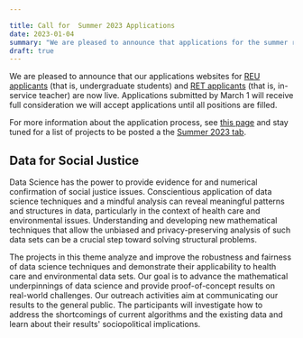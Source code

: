 ```yaml
---

title: Call for  Summer 2023 Applications
date: 2023-01-04
summary: "We are pleased to announce that applications for the summer research experience 2023 can now be submitted through mathprograms. Applications submitted by March 1 will receive full consideration we will accept applications until all positions are filled. Our theme this year is 'Data for Social Justice' and a list of projects will be posted in February."
draft: true
---
```


We are pleased to announce that our applications websites for [REU applicants](https://www.mathprograms.org/db/programs/1407) (that is, undergraduate students) and [RET applicants](https://www.mathprograms.org/db/programs/1408) (that is, in-service teacher)  are now live. Applications submitted by March 1 will receive full consideration we will accept applications until all positions are filled. 



For more information about the application process, see [this page](../../apply/) and stay tuned for a list of projects to be posted a the [Summer 2023 tab](../../summer2023).


## Data for Social Justice

Data Science has the power to provide evidence for and numerical confirmation of social justice issues. Conscientious application of data science techniques and a mindful analysis can reveal meaningful patterns and structures in data, particularly in the context of health care and environmental issues. Understanding and developing new mathematical techniques that allow the unbiased and privacy-preserving analysis of such data sets can be a crucial step toward solving structural problems.

The projects in this theme analyze and improve the robustness and fairness of data science techniques and demonstrate their applicability to health care and environmental data sets. Our goal is to advance the mathematical underpinnings of data science and provide proof-of-concept results on real-world challenges. Our outreach activities aim at communicating our results to the general public. The participants will investigate how to address the shortcomings of current algorithms and the existing data and learn about their results' sociopolitical implications.


